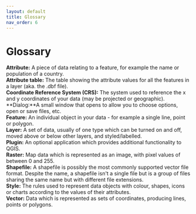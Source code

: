 ```yaml
---
layout: default
title: Glossary
nav_order: 6
---
```

# Glossary

**Attribute:** A piece of data relating to a feature, for example the name or population of a country.  
**Attribute table:** The table showing the attribute values for all the features in a layer (aka. the .dbf file).  
**Coordinate Reference System (CRS):** The system used to reference the x and y coordinates of your data (may be projected or geographic). 
**Dialog:**A small window that opens to allow you to choose options, open or save files, etc.  
**Feature:** An individual object in your data - for example a single line, point or polygon.  
**Layer:** A set of data, usually of one type which can be turned on and off, moved above or below other layers, and styled/labelled.  
**Plugin:** An optional application which provides additional functionality to QGIS.  
**Raster:** Map data which is represented as an image, with pixel values of between 0 and 255.  
**Shapefile:** A shapefile is possibly the most commonly supported vector file format. Despite the name, a shapefile isn't a single file but is a group of files sharing the same name but with different file extensions.  
**Style:** The rules used to represent data objects with colour, shapes, icons or charts according to the values of their attributes.  
**Vector:** Data which is represented as sets of coordinates, producing lines, points or polygons.  

[Octocat]: https://upload.wikimedia.org/wikipedia/commons/thumb/9/95/Font_Awesome_5_brands_github.svg/232px-Font_Awesome_5_brands_github.svg.png "GitHub logo."
